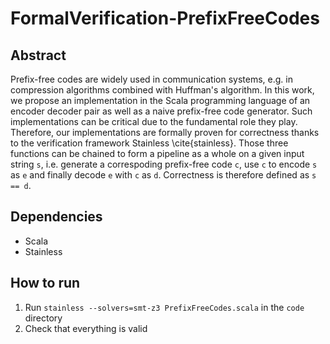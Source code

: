 # FormalVerification-PrefixFreeCodes

## Abstract
Prefix-free codes are widely used in communication systems, e.g. in compression algorithms combined with Huffman's algorithm. In this work, we propose an implementation in the Scala programming language of an encoder decoder pair as well as a naive prefix-free code generator. Such implementations can be critical due to the fundamental role they play. Therefore, our implementations are formally proven for correctness thanks to the verification framework Stainless \cite{stainless}. Those three functions can be chained to form a pipeline as a whole on a given input string `s`, i.e. generate a correspoding prefix-free code `c`, use `c` to encode `s` as `e` and finally decode `e` with `c` as `d`. Correctness is therefore defined as `s == d`.

## Dependencies
- Scala
- Stainless

## How to run
1. Run ```stainless --solvers=smt-z3 PrefixFreeCodes.scala``` in the `code` directory
2. Check that everything is valid
